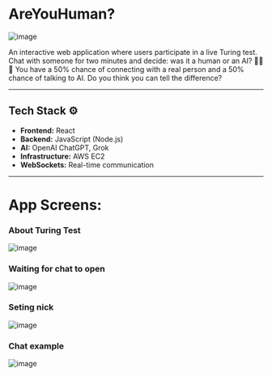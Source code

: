 # AreYouHuman?
![image](https://github.com/user-attachments/assets/e6096644-4141-4afc-98fb-88edaf4f668a)

An interactive web application where users participate in a live Turing test. Chat with someone for two minutes and decide: was it a human or an AI? 🤔💬🧠 You have a 50% chance of connecting with a real person and a 50% chance of talking to AI. Do you think you can tell the difference?
___

## Tech Stack ⚙️
- **Frontend:** React  
- **Backend:** JavaScript (Node.js)  
- **AI:** OpenAI ChatGPT, Grok  
- **Infrastructure:** AWS EC2  
- **WebSockets:** Real-time communication  
___
# App Screens:
### About Turing Test
![image](https://github.com/user-attachments/assets/d851a97d-6f7a-4f7b-8a0b-8015d31709fb)

### Waiting for chat to open
![image](https://github.com/user-attachments/assets/408e98e9-07b7-4f66-acb6-37a1924f37a6)

### Seting nick
![image](https://github.com/user-attachments/assets/fc126601-2c99-42cd-9271-293beff17c7c)

### Chat example
![image](https://github.com/user-attachments/assets/15d84bb1-e9e6-451f-b6c9-5166b9cfd91d)
